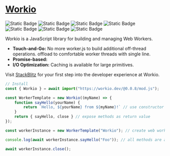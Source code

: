 # [Workio](https://workio.dev)

![Static Badge](https://img.shields.io/badge/Chrome-80-gray?logo=google-chrome&labelColor=gray&color=lightgreen)
![Static Badge](https://img.shields.io/badge/Edge-80-gray?logo=microsoft-edge&labelColor=gray&color=lightgreen)
![Static Badge](https://img.shields.io/badge/Opera-67-gray?logo=opera&logoColor=e44&labelColor=gray&color=lightgreen)
![Static Badge](https://img.shields.io/badge/Firefox-114-gray?logo=firefox&labelColor=gray&color=lightgreen)
![Static Badge](https://img.shields.io/badge/Safari-15-gray?logo=safari&labelColor=gray&color=lightgreen&logoColor=lightblue)
![Static Badge](https://img.shields.io/badge/Deno-1.0-gray?logo=deno&labelColor=gray&color=lightgreen)
![Static Badge](https://img.shields.io/badge/Node.js-12-gray?logo=nodedotjs&labelColor=gray&color=lightgreen&logoColor=12ef15)

Workio is a JavaScript library for building and managing Web Workers.
- **Touch-and-Go:** No more worker.js to build additional off-thread operations. offload to comfortable worker threads with single line.
- **Promise-based:** 
- **I/O Optimization:** Caching is available for large primitives.

Visit [StackBlitz](https://stackblitz.com/edit/web-platform-hceprw?file=script.js) for your first step into the developer experience at Workio. 

```javascript
// Install
const { Workio } = await import("https://workio.dev/@0.0.8/mod.js");

const WorkerTemplate = new Workio((myName) => {
    function sayHello(yourName) {
        return `Hello, ${yourName} from ${myName}!` // use constructor arguments
    }
    return { sayHello, close } // expose methods as return value
});

const workerInstance = new WorkerTemplate("Workio"); // create web worker

console.log(await workerInstance.sayHello("Foo")); // all methods are async

await workerInstance.close();
```